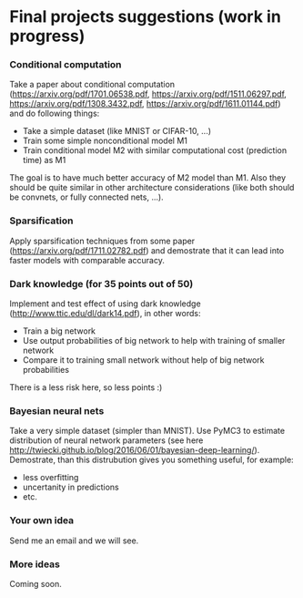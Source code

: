 # Final projects suggestions (work in progress)

### Conditional computation

Take a paper about conditional computation (https://arxiv.org/pdf/1701.06538.pdf, https://arxiv.org/pdf/1511.06297.pdf, https://arxiv.org/pdf/1308.3432.pdf, https://arxiv.org/pdf/1611.01144.pdf) and do following things:

* Take a simple dataset (like MNIST or CIFAR-10, ...)
* Train some simple nonconditional model M1
* Train conditional model M2 with similar computational cost (prediction time) as M1

The goal is to have much better accuracy of M2 model than M1. Also they should be quite similar in other architecture considerations (like both should be convnets, or fully connected nets, ...).

### Sparsification

Apply sparsification techniques from some paper (https://arxiv.org/pdf/1711.02782.pdf) and demostrate that it can lead into faster models with comparable accuracy.

### Dark knowledge (for 35 points out of 50)

Implement and test effect of using dark knowledge (http://www.ttic.edu/dl/dark14.pdf), in other words:

* Train a big network
* Use output probabilities of big network to help with training of smaller network
* Compare it to training small network without help of big network probabilities

There is a less risk here, so less points :)

### Bayesian neural nets

Take a very simple dataset (simpler than MNIST). Use PyMC3 to estimate distribution of neural network parameters (see here http://twiecki.github.io/blog/2016/06/01/bayesian-deep-learning/).
Demostrate, than this distrubution gives you something useful, for example:

* less overfitting
* uncertanity in predictions
* etc.

### Your own idea

Send me an email and we will see.

### More ideas

Coming soon.
